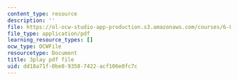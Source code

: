 ```yaml
---
content_type: resource
description: ''
file: https://ol-ocw-studio-app-production.s3.amazonaws.com/courses/6-832-underactuated-robotics-spring-2009/dd18a71f0be893587422acf106e0fc7c_6v3Ln2ACtqI.pdf
file_type: application/pdf
learning_resource_types: []
ocw_type: OCWFile
resourcetype: Document
title: 3play pdf file
uid: dd18a71f-0be8-9358-7422-acf106e0fc7c
---
```

